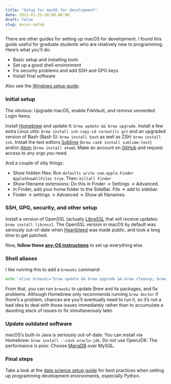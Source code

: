 ```yaml
---
title: "Setup for macOS for development"
date: 2021-01-25:10:00-08:00
draft: false
slug: macos-setup
---
```



There are other guides for setting up macOS for development.
I found this guide useful for graduate students who are relatively new to programming.  
Here’s what you’ll do:
- Basic setup and installing tools
- Set up a good shell environment
- Fix security problems and add SSH and GPG keys
- Install final software

Also see the [Windows setup guide](https://dmyersturnbull.github.io/windows-setup/).

### Initial setup

The obvious: Upgrade macOS, enable FileVault, and remove unneeded Login Items.

Install [Homebrew](https://brew.sh/) and update it: `brew update && brew upgrade`.
Install a few extra Linux utils: `brew install ssh-copy-id coreutils git` and an upgraded version
of Bash (Bash 5): `brew install bash` as well as ZSH: `brew install zsh`.
Install the text editors [Sublime](https://www.sublimetext.com/) (`brew cask install sublime-text`)
and/or [Atom](https://atom.io/) (`brew install atom`).
Make an account on [GitHub](https://github.com/) and request access to any orgs you need.

And a couple of silly things:
- Show hidden files: Run `defaults write com.apple.Finder AppleShowAllFiles true`.
  Then: `killall Finder`
- Show filename extensions: Do this in Finder → Settings → Advanced.
- In Finder, add your home folder to the SideBar. File → add to sidebar.
- Finder → settings → Advanced → Show all filenames.


### SSH, GPG, security, and other setup

Install a version of OpenSSL (actually [LibreSSL](https://www.libressl.org/) that will
receive updates: `brew install libressl`.
The OpenSSL version in macOS by default was seriously out-of-date when
[Heartbleed](https://heartbleed.com/) was made public, and took a long time to
get patched.

Now, **follow these [any-OS instructions](https://dmyersturnbull.github.io/linux-setup/)**
to set up everything else.


### Shell aliases

I like running this to add a `brewski` command:

```bash
echo 'alias brewski="brew update && brew upgrade && brew cleanup; brew doctor"' >> ~/.commonrc
```

From that, you can run `brewski` to update Brew and its packages, and fix problems.
Although Homebrew only recommends running `brew doctor` if there’s a problem, chances are you’ll
eventually need to run it, so it’s not a bad idea to deal with those issues immediately rather than
to accumulate a daunting stack of issues to fix simultaneously later.


### Update outdated software

macOS’s built-in Java is seriously out-of-date.
You can install via Homebrew: `brew install --cask oracle-jdk`.
Do *not* use OpenJDK: The performance is poor.
Choose [MariaDB](https://mariadb.org/) over MySQL.

### Final steps

Take a look at the
[data science setup guide](https://dmyersturnbull.github.io/data-science-setup)
for best practices when setting up programming development environments, especially Python.
